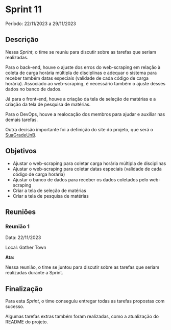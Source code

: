 # Sprint 11

Período: 22/11/2023 a 29/11/2023

## Descrição

Nessa _Sprint_, o time se reuniu para discutir sobre as tarefas que seriam realizadas. 

Para o back-end, houve o ajuste dos erros do web-scraping em relação à coleta de carga horária múltipla de disciplinas e adequar o sistema para receber também datas especiais (validade de cada código de carga horária). Associado ao web-scraping, é necessário também o ajuste desses dados no banco de dados.

Já para o front-end, houve a criação da tela de seleção de matérias e a criação da tela de pesquisa de matérias.

Para o DevOps, houve a realocação dos membros para ajudar e auxiliar nas demais tarefas.

Outra decisão importante foi a definição do site do projeto, que será o [SuaGradeUnB](https://suagradeunb.com.br).

## Objetivos

- Ajustar o web-scraping para coletar carga horária múltipla de disciplinas
- Ajustar o web-scraping para coletar datas especiais (validade de cada código de carga horária)
- Ajustar o banco de dados para receber os dados coletados pelo web-scraping
- Criar a tela de seleção de matérias
- Criar a tela de pesquisa de matérias

## Reuniões

### Reunião 1

Data: 22/11/2023

Local: Gather Town

**Ata:**

Nessa reunião, o time se juntou para discutir sobre as tarefas que seriam realizadas durante a Sprint.

## Finalização

Para esta _Sprint_, o time conseguiu entregar todas as tarefas propostas com sucesso.

Algumas tarefas extras também foram realizadas, como a atualização do README do projeto.
